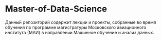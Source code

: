 # Master-of-Data-Science
Данный репозиторий содержит лекции и проекты, собранные во время обучения по программе магистратуры Московского авиационного института (МАИ) в направлении Машинное обучение и анализ данных.
